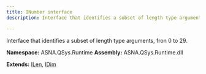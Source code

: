 ```yaml
---
title: INumber interface
description: Interface that identifies a subset of length type arguments, fron 0 to 29.

---
```


Interface that identifies a subset of length type arguments, fron 0 to 29.

**Namespace:** ASNA.QSys.Runtime
**Assembly:** ASNA.QSys.Runtime.dll

**Extends:** [ILen](/reference/runtime/qsys-runtime/i-len.html), [IDim](/reference/runtime/qsys-runtime/i-dim.html)
<br>
<br>
